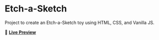 # Etch-a-Sketch

Project to create an Etch-a-Sketch toy using HTML, CSS, and Vanilla JS.

:link: [**Live Preview**](https://skharat8.github.io/etch-a-sketch/)
